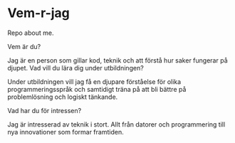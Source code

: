 # Vem-r-jag
Repo about me.

Vem är du? 

Jag är en person som gillar kod, teknik och att förstå hur saker fungerar på djupet.
Vad vill du lära dig under utbildningen?

Under utbildningen vill jag få en djupare förståelse för olika programmeringsspråk och samtidigt träna på att bli bättre på problemlösning och logiskt tänkande.

Vad har du för intressen?

Jag är intresserad av teknik i stort. Allt från datorer och programmering till nya innovationer som formar framtiden.

